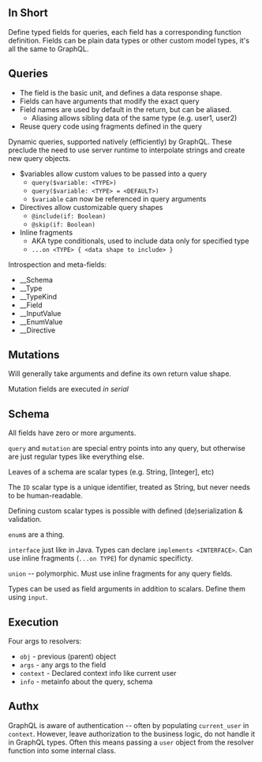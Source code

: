 ## In Short
Define typed fields for queries, each field has a corresponding function definition. Fields can be plain data types or other custom model types, it's all the same to GraphQL.

## Queries

* The field is the basic unit, and defines a data response shape.
* Fields can have arguments that modify the exact query
* Field names are used by default in the return, but can be aliased.
  * Aliasing allows sibling data of the same type (e.g. user1, user2)
* Reuse query code using fragments defined in the query

Dynamic queries, supported natively (efficiently) by GraphQL. These preclude the need to use server runtime to interpolate strings and create new query objects.
* $variables allow custom values to be passed into a query
  * `query($variable: <TYPE>)`
  * `query($variable: <TYPE> = <DEFAULT>)`
  * `$variable` can now be referenced in query arguments
* Directives allow customizable query shapes
  * `@include(if: Boolean)`
  * `@skip(if: Boolean)`
* Inline fragments
  * AKA type conditionals, used to include data only for specified type
  * `...on <TYPE> { <data shape to include> }`

Introspection and meta-fields:

* \_\_Schema
* \_\_Type
* \_\_TypeKind
* \_\_Field
* \_\_InputValue
* \_\_EnumValue
* \_\_Directive

## Mutations

Will generally take arguments and define its own return value shape.

Mutation fields are executed *in serial*

## Schema

All fields have zero or more arguments.

`query` and `mutation` are special entry points into any query, but otherwise are just regular types like everything else.

Leaves of a schema are scalar types (e.g. String, [Integer], etc)

The `ID` scalar type is a unique identifier, treated as String, but never needs to be human-readable.

Defining custom scalar types is possible with defined (de)serialization & validation.

`enum`s are a thing.

`interface` just like in Java. Types can declare `implements <INTERFACE>`. Can use inline fragments (`...on TYPE`) for dynamic specificty.

`union` -- polymorphic. Must use inline fragments for any query fields.

Types can be used as field arguments in addition to scalars. Define them using `input`.

## Execution

Four args to resolvers:

* `obj` - previous (parent) object
* `args` - any args to the field
* `context` - Declared context info like current user
* `info` - metainfo about the query, schema

## Authx

GraphQL is aware of authentication -- often by populating `current_user` in `context`. However, leave authorization to the business logic, do not handle it in GraphQL types. Often this means passing a `user` object from the resolver function into some internal class.
